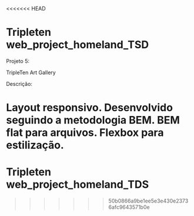 <<<<<<< HEAD
# Tripleten web_project_homeland_TSD

Projeto 5:

TripleTen Art Gallery

Descrição:

Layout responsivo.
Desenvolvido seguindo a metodologia BEM.
BEM flat para arquivos.
Flexbox para estilização.
=======
# Tripleten web_project_homeland_TDS
>>>>>>> 50b0866a9be1ee5e3e430e23736afc9643571b0e
